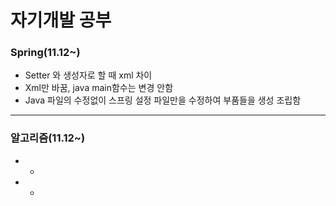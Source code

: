 자기개발 공부
==============
### Spring(11.12~)
* Setter 와 생성자로 할 때 xml 차이
* Xml만 바꿈, java main함수는 변경 안함
* Java 파일의 수정없이 스프링 설정 파일만을 수정하여 부품들을 생성 조립함
----------------
### 알고리즘(11.12~)
* 
  * 
* 
  * 
